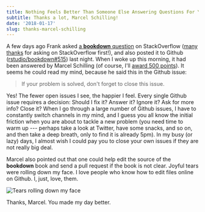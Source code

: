 ```yaml
---
title: Nothing Feels Better Than Someone Else Answering Questions For You
subtitle: Thanks a lot, Marcel Schilling!
date: '2018-01-17'
slug: thanks-marcel-schilling
---
```


A few days ago Frank asked [a **bookdown** question](https://stackoverflow.com/q/48247787/559676) on StackOverflow ([many thanks](/en/2017/08/so-gh-email/) for asking on StackOverflow first!), and also posted it to Github ([rstudio/bookdown#515](https://github.com/rstudio/bookdown/issues/515)) last night. When I woke up this morning, it had been answered by Marcel Schilling (of course, I'll [award 500 points](/en/2017/12/so-bounties/)). It seems he could read my mind, because he said this in the Github issue:

> If your problem is solved, don't forget to close this issue.

Yes! The fewer open issues I see, the happier I feel. Every single Github issue requires a decision: Should I fix it? Answer it? Ignore it? Ask for more info? Close it? When I go through a large number of Github issues, I have to constantly switch channels in my mind, and I guess you all know the initial friction when you are about to tackle a new problem (you need time to warm up --- perhaps take a look at Twitter, have some snacks, and so on, and then take a deep breath, only to find it is already 5pm). In my busy (or lazy) days, I almost wish I could pay you to close your own issues if they are not really big deal.

Marcel also pointed out that one could help edit the source of the **bookdown** book and send a pull request if the book is not clear. Joyful tears were rolling down my face. I love people who know how to edit files online on Github. I, just, love, them.

![Tears rolling down my face](https://db.yihui.name/images/gaocheng-wuliuyi.jpg)

Thanks, Marcel. You made my day better.
